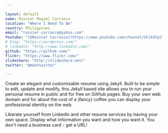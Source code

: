 ```yaml
---

layout: default
name: Rainier Moguel Carrasco
location: "Where I Need To Be"
country: Philippines
email: "rainier.carrasco@yahoo.com"
Youtube: "[@Rainier Carrasco](https://www.youtube.com/channel/UC1kUCp2f4ETC1s6jYOHXNKw)"
# blog: "https://wordpress.com/"
# linkedin: "http://www.linkedin.com/"
github: "https://github.com/"
flickr: "https://www.flickr.com/"
slideshare: "http://slideshare.net/"
twitter: "@meontwitter"

---
```


Create an elegant and customisable resume using Jekyll. Built to be simple to edit, update and modify, this Jekyll based site allows you to run your personal resume in public and for free on GitHub pages. Buy your own web domain and for about the cost of a (fancy) coffee you can display your professional identity on the web. 

Liberate yourself from LinkedIn and other resume services by having your own space. Display what information you want and how you want it. You don't need a business card - get a URL!
